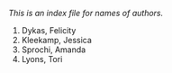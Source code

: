 *This is an index file for names of authors.*

1. Dykas, Felicity
2. Kleekamp, Jessica
3. Sprochi, Amanda
4. Lyons, Tori
